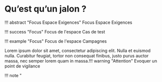 # Qu’est qu’un jalon ?

!!! abstract "Focus Espace Exigences" 
	Focus Espace Exigences

!!! success "Focus" 
	Focus de l'espace Cas de test

!!! example "Focus" 
	Focus de l'espace Campagnes

Lorem ipsum dolor sit amet, consectetur adipiscing elit. Nulla et euismod nulla. Curabitur feugiat, tortor non consequat finibus, justo purus auctor massa, nec semper lorem quam in massa.!!! warning "Attention" 
	Evoquer un point de vigilance

!!! note "



<!--stackedit_data:
eyJoaXN0b3J5IjpbLTYyNzc2Nzk2LC0zMjM5MTk4MzEsMjAzMD
E3NjU2OV19
-->